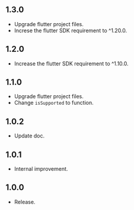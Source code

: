 ## 1.3.0

* Upgrade flutter project files.
* Increse the flutter SDK requirement to ^1.20.0.

## 1.2.0

* Increase the flutter SDK requirement to ^1.10.0.

## 1.1.0

* Upgrade flutter project files.
* Change `isSupported` to function.

## 1.0.2

* Update doc.

## 1.0.1

* Internal improvement.

## 1.0.0

* Release.
